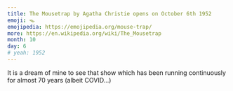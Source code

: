 ```yaml
---
title: The Mousetrap by Agatha Christie opens on October 6th 1952
emoji: 🪤
emojipedia: https://emojipedia.org/mouse-trap/
more: https://en.wikipedia.org/wiki/The_Mousetrap
month: 10
day: 6
# yeah: 1952
---
```


It is a dream of mine to see that show which has been running continuously for almost 70 years (albeit COVID...)